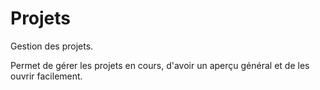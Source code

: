 # Projets

 Gestion des projets.

 Permet de gérer les projets en cours, d'avoir un aperçu général et de les ouvrir facilement.
